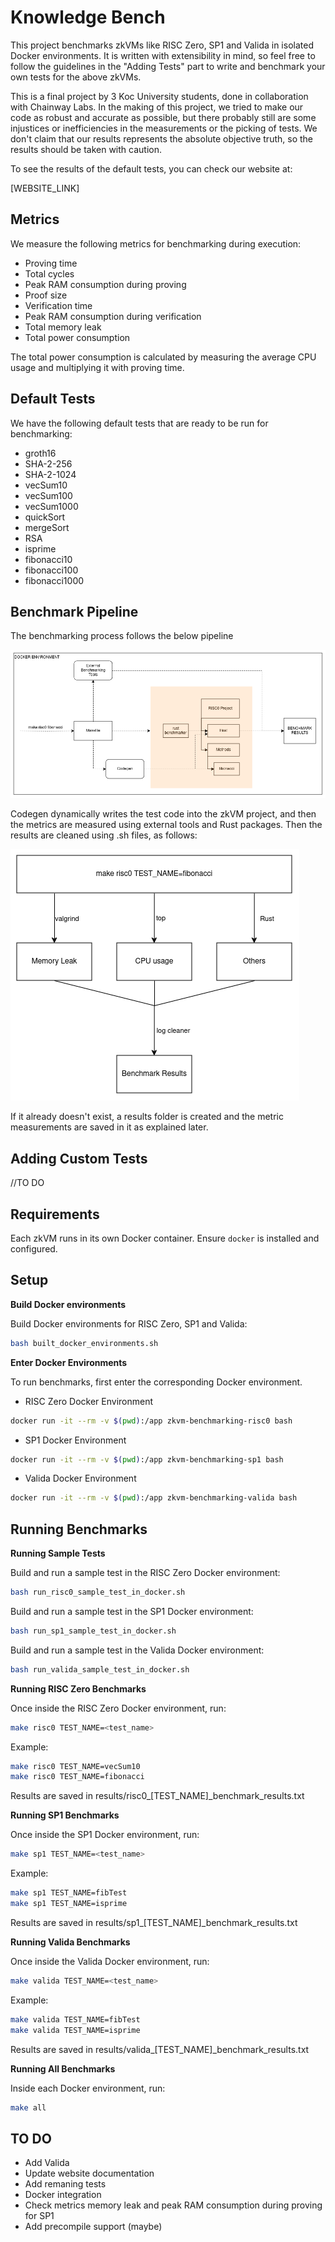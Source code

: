 # Knowledge Bench

This project benchmarks zkVMs like RISC Zero, SP1 and Valida in isolated Docker environments. It is written with extensibility in mind, so feel free to follow the guidelines in the "Adding Tests" part to write and benchmark your own tests for the above zkVMs.

This is a final project by 3 Koc University students, done in collaboration with Chainway Labs. In the making of this project, we tried to make our code as robust and accurate as possible, but there probably still are some injustices or inefficiencies in the measurements or the picking of tests. We don't claim that our results represents the absolute objective truth, so the results should be taken with caution.

To see the results of the default tests, you can check our website at:

[WEBSITE_LINK]

## Metrics

We measure the following metrics for benchmarking during execution:
- Proving time
- Total cycles
- Peak RAM consumption during proving
- Proof size
- Verification time
- Peak RAM consumption during verification
- Total memory leak
- Total power consumption

The total power consumption is calculated by measuring the average CPU usage and multiplying it with proving time.

## Default Tests

We have the following default tests that are ready to be run for benchmarking:
- groth16
- SHA-2-256
- SHA-2-1024
- vecSum10
- vecSum100
- vecSum1000
- quickSort
- mergeSort
- RSA
- isprime
- fibonacci10
- fibonacci100
- fibonacci1000

## Benchmark Pipeline

The benchmarking process follows the below pipeline

![Benchmark Pipeline](website/images/benchmark_pipeline.png)

Codegen dynamically writes the test code into the zkVM project, and then the metrics are measured using external tools and Rust packages. Then the results are cleaned using .sh files, as follows:

![Measurement Logic](website/images/measurement_logic.png)

If it already doesn't exist, a results folder is created and the metric measurements are saved in it as explained later.

## Adding Custom Tests

//TO DO

## Requirements

Each zkVM runs in its own Docker container. Ensure `docker` is installed and configured.

## Setup

**Build Docker environments**

Build Docker environments for RISC Zero, SP1 and Valida:

```bash
bash built_docker_environments.sh
```

**Enter Docker Environments**

To run benchmarks, first enter the corresponding Docker environment.

- RISC Zero Docker Environment
```bash
docker run -it --rm -v $(pwd):/app zkvm-benchmarking-risc0 bash
```

- SP1 Docker Environment
```bash
docker run -it --rm -v $(pwd):/app zkvm-benchmarking-sp1 bash
```

- Valida Docker Environment
```bash
docker run -it --rm -v $(pwd):/app zkvm-benchmarking-valida bash
```

## Running Benchmarks

**Running Sample Tests**

Build and run a sample test in the RISC Zero Docker environment:
```bash
bash run_risc0_sample_test_in_docker.sh
```

Build and run a sample test in the SP1 Docker environment:
```bash
bash run_sp1_sample_test_in_docker.sh
```

Build and run a sample test in the Valida Docker environment:
```bash
bash run_valida_sample_test_in_docker.sh
```

**Running RISC Zero Benchmarks**

Once inside the RISC Zero Docker environment, run:
```bash
make risc0 TEST_NAME=<test_name>
```

Example:
```bash
make risc0 TEST_NAME=vecSum10
make risc0 TEST_NAME=fibonacci
```

Results are saved in results/risc0_[TEST_NAME]_benchmark_results.txt

**Running SP1 Benchmarks**

Once inside the SP1 Docker environment, run:
```bash
make sp1 TEST_NAME=<test_name>
```

Example:
```bash
make sp1 TEST_NAME=fibTest
make sp1 TEST_NAME=isprime
```
Results are saved in results/sp1_[TEST_NAME]_benchmark_results.txt

**Running Valida Benchmarks**

Once inside the Valida Docker environment, run:
```bash
make valida TEST_NAME=<test_name>
```

Example:
```bash
make valida TEST_NAME=fibTest
make valida TEST_NAME=isprime
```
Results are saved in results/valida_[TEST_NAME]_benchmark_results.txt

**Running All Benchmarks**

Inside each Docker environment, run:
```bash
make all
```

## TO DO
- Add Valida
- Update website documentation
- Add remaning tests
- Docker integration
- Check metrics memory leak and peak RAM consumption during proving for SP1
- Add precompile support (maybe)